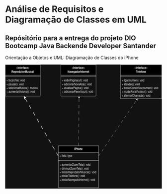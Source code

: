 # Análise de Requisitos e Diagramação de Classes em UML
## Repósitório para a entrega do projeto DIO Bootcamp Java Backende Developer Santander

Orientação a Objetos e UML: Diagramação de Classes do iPhone
<div>
  <p align="center">
    <img width=560 height=400 src="src/iphone/assets/iphone.png">
  </p>
</div>
